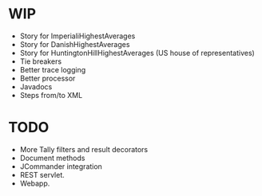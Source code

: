 WIP
===

 * Story for ImperialiHighestAverages
 * Story for DanishHighestAverages
 * Story for HuntingtonHillHighestAverages (US house of representatives)
 * Tie breakers
 * Better trace logging
 * Better processor
 * Javadocs
 * Steps from/to XML

TODO
====

 * More Tally filters and result decorators
 * Document methods
 * JCommander integration
 * REST servlet.
 * Webapp.